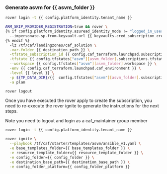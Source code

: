 
### Generate asvm for {{ asvm_folder }}

```bash
rover login -t {{ config.platform_identity.tenant_name }}

ARM_SKIP_PROVIDER_REGISTRATION=true && rover \
{% if config.platform_identity.azuread_identity_mode != "logged_in_user" %}
  --impersonate-sp-from-keyvault-url {{ keyvaults.cred_subscription_creation_landingzones.vault_uri }} \
{% endif %}
  -lz /tf/caf/landingzones/caf_solution \
  -var-folder {{ destination_path }} \
  -tfstate_subscription_id {{ config.caf_terraform.launchpad.subscription_id }} \
  -tfstate {{ config.tfstates["asvm"][asvm_folder].subscriptions.tfstate }} \
  --workspace {{ config.tfstates["asvm"][asvm_folder].workspace }} \
  -env {{ config.caf_terraform.launchpad.caf_environment }} \
  -level {{ level }} \
  -p ${TF_DATA_DIR}/{{  config.tfstates["asvm"][asvm_folder].subscriptions.tfstate }}.tfplan \
  -a plan

rover logout

```
Once you have executed the rover apply to create the subscription, you need to re-execute the rover ignite to generate the instructions for the next steps.

Note you need to logout and login as a caf_maintainer group member

```bash
rover login -t {{ config.platform_identity.tenant_name }}

rover ignite \
  --playbook /tf/caf/starter/templates/asvm/ansible_v1.yaml \
  -e base_templates_folder={{ base_templates_folder }} \
  -e resource_template_folder={{ resource_template_folder }} \
  -e config_folder={{ config_folder }} \
  -e destination_base_path={{ destination_base_path }} \
  -e config_folder_platform={{ config_folder_platform }} 

```

